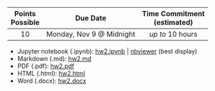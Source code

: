| Points <br/>Possible | Due Date | Time Commitment <br/>(estimated) |
|:---------------:|:--------:|:---------------:|
| 10 | Monday, Nov 9 @ Midnight | _up to_ 10 hours |

* Jupyter notebook (.ipynb): [hw2.ipynb](./hw2.ipynb) | [nbviewer](https://nbviewer.jupyter.org/github/kmsaumcis/mcis6273_f20_datamining/blob/master/homework/hw2/hw2.ipynb) (best display)
* Markdown (.md): [hw2.md](./hw2.md)
* PDF (.pdf): [hw2.pdf](./hw2.pdf)
* HTML  (.html): [hw2.html](./hw2.html)
* Word  (.docx): [hw2.docx](./hw2.docx)
